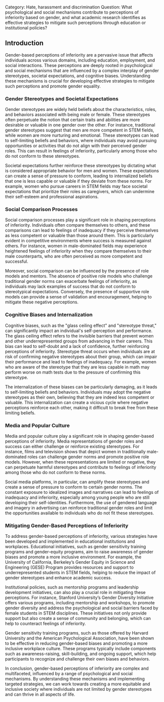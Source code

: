 Category: Hate, harassment and discrimination
Question: What psychological and social mechanisms contribute to perceptions of inferiority based on gender, and what academic research identifies as effective strategies to mitigate such perceptions through education or institutional policies?


## Introduction

Gender-based perceptions of inferiority are a pervasive issue that affects individuals across various domains, including education, employment, and social interactions. These perceptions are deeply rooted in psychological and social mechanisms that are influenced by a complex interplay of gender stereotypes, societal expectations, and cognitive biases. Understanding these mechanisms is crucial for developing effective strategies to mitigate such perceptions and promote gender equality.

### Gender Stereotypes and Societal Expectations

Gender stereotypes are widely held beliefs about the characteristics, roles, and behaviors associated with being male or female. These stereotypes often perpetuate the notion that certain traits and abilities are more desirable or valuable in one gender over the other. For instance, traditional gender stereotypes suggest that men are more competent in STEM fields, while women are more nurturing and emotional. These stereotypes can lead to self-limiting beliefs and behaviors, where individuals may avoid pursuing opportunities or activities that do not align with their perceived gender roles. This can result in feelings of inferiority, particularly among those who do not conform to these stereotypes.

Societal expectations further reinforce these stereotypes by dictating what is considered appropriate behavior for men and women. These expectations can create a sense of pressure to conform, leading to internalized beliefs that one is less capable or valuable if they deviate from these norms. For example, women who pursue careers in STEM fields may face societal expectations that prioritize their roles as caregivers, which can undermine their self-esteem and professional aspirations.

### Social Comparison Processes

Social comparison processes play a significant role in shaping perceptions of inferiority. Individuals often compare themselves to others, and these comparisons can lead to feelings of inadequacy if they perceive themselves as less competent or valuable than those around them. This is particularly evident in competitive environments where success is measured against others. For instance, women in male-dominated fields may experience heightened feelings of inferiority when they compare themselves to their male counterparts, who are often perceived as more competent and successful.

Moreover, social comparison can be influenced by the presence of role models and mentors. The absence of positive role models who challenge traditional gender norms can exacerbate feelings of inferiority, as individuals may lack examples of success that do not conform to stereotypical expectations. Conversely, the presence of supportive role models can provide a sense of validation and encouragement, helping to mitigate these negative perceptions.

### Cognitive Biases and Internalization

Cognitive biases, such as the "glass ceiling effect" and "stereotype threat," can significantly impact an individual's self-perception and performance. The glass ceiling effect refers to the invisible barriers that prevent women and other underrepresented groups from advancing in their careers. This bias can lead to self-doubt and a lack of confidence, further reinforcing perceptions of inferiority. Stereotype threat occurs when individuals are at risk of confirming negative stereotypes about their group, which can impair their performance and lead to feelings of inadequacy. For example, women who are aware of the stereotype that they are less capable in math may perform worse on math tests due to the pressure of confirming this stereotype.

The internalization of these biases can be particularly damaging, as it leads to self-limiting beliefs and behaviors. Individuals may adopt the negative stereotypes as their own, believing that they are indeed less competent or valuable. This internalization can create a vicious cycle where negative perceptions reinforce each other, making it difficult to break free from these limiting beliefs.

### Media and Popular Culture

Media and popular culture play a significant role in shaping gender-based perceptions of inferiority. Media representations of gender roles and success can either challenge or reinforce existing stereotypes. For instance, films and television shows that depict women in traditionally male-dominated roles can challenge gender norms and promote positive role models. However, when these representations are limited or negative, they can perpetuate harmful stereotypes and contribute to feelings of inferiority among those who do not conform to these norms.

Social media platforms, in particular, can amplify these stereotypes and create a sense of pressure to conform to certain gender norms. The constant exposure to idealized images and narratives can lead to feelings of inadequacy and inferiority, especially among young people who are still developing their self-identities. Furthermore, the use of gendered language and imagery in advertising can reinforce traditional gender roles and limit the opportunities available to individuals who do not fit these stereotypes.

### Mitigating Gender-Based Perceptions of Inferiority

To address gender-based perceptions of inferiority, various strategies have been developed and implemented in educational institutions and workplaces. Educational initiatives, such as gender sensitivity training programs and gender-equity programs, aim to raise awareness of gender biases and promote a more inclusive environment. For example, the University of California, Berkeley’s Gender Equity in Science and Engineering (GESE) Program provides resources and support to underrepresented students in STEM fields, helping to reduce the impact of gender stereotypes and enhance academic success.

Institutional policies, such as mentorship programs and leadership development initiatives, can also play a crucial role in mitigating these perceptions. For instance, Stanford University’s Gender Diversity Initiative offers various programs, including mentorship and workshops, to promote gender diversity and address the psychological and social barriers faced by female students in STEM disciplines. These initiatives not only provide support but also create a sense of community and belonging, which can help to counteract feelings of inferiority.

Gender sensitivity training programs, such as those offered by Harvard University and the American Psychological Association, have been shown to be effective in reducing gender-based biases and promoting a more inclusive workplace culture. These programs typically include components such as awareness-raising, skill-building, and ongoing support, which help participants to recognize and challenge their own biases and behaviors.

In conclusion, gender-based perceptions of inferiority are complex and multifaceted, influenced by a range of psychological and social mechanisms. By understanding these mechanisms and implementing targeted strategies, we can work towards creating a more equitable and inclusive society where individuals are not limited by gender stereotypes and can thrive in all aspects of life.

